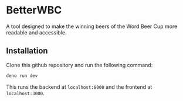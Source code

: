 # BetterWBC
A tool designed to make the winning beers of the Word Beer Cup
more readable and accessible.

## Installation
Clone this github repository and run the following command:
```bash
deno run dev
```
This runs the backend at `localhost:8000` and the frontend at `localhost:3000`.

